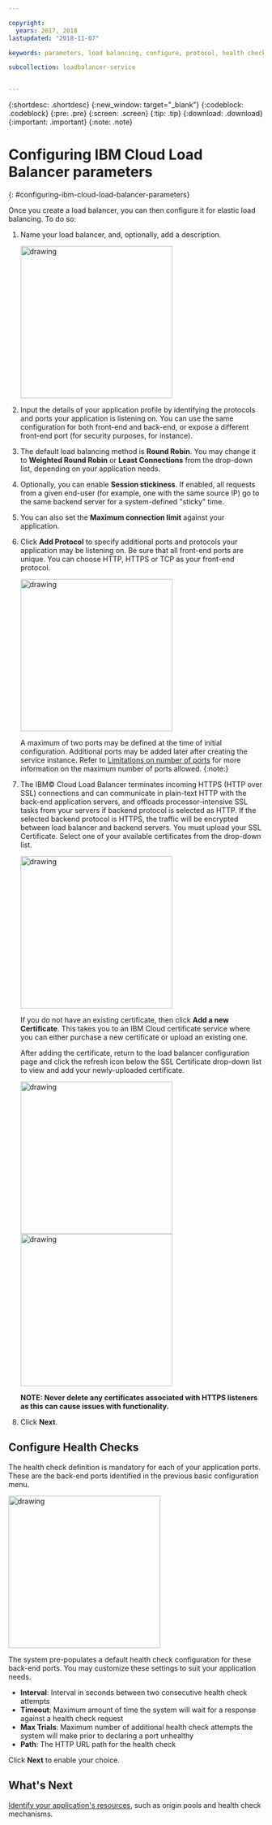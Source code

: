 ```yaml
---

copyright:
  years: 2017, 2018
lastupdated: "2018-11-07"

keywords: parameters, load balancing, configure, protocol, health check

subcollection: loadbalancer-service


---
```


{:shortdesc: .shortdesc}
{:new_window: target="_blank"}
{:codeblock: .codeblock}
{:pre: .pre}
{:screen: .screen}
{:tip: .tip}
{:download: .download}
{:important: .important}
{:note: .note}

# Configuring IBM Cloud Load Balancer parameters
{: #configuring-ibm-cloud-load-balancer-parameters}

Once you create a load balancer, you can then configure it for elastic load balancing. To do so:

1. Name your load balancer, and, optionally, add a description.

	<img src="images/lb-config-basic.png" alt="drawing" style="width: 300px;"/>

2. Input the details of your application profile by identifying the protocols and ports your application is listening on. You can use the same configuration for both front-end and back-end, or expose a different front-end port (for security purposes, for instance).

3. The default load balancing method is **Round Robin**. You may change it to **Weighted Round Robin** or **Least Connections** from the drop-down list, depending on your application needs.

4. Optionally, you can enable **Session stickiness**. If enabled, all requests from a given end-user (for example, one with the same source IP) go to the same backend server for a system-defined "sticky" time.

5. You can also set the **Maximum connection limit** against your application.

6. Click **Add Protocol** to specify additional ports and protocols your application may be listening on. Be sure that all front-end ports are unique. You can choose HTTP, HTTPS or TCP as your front-end protocol.

	<img src="images/lb-add-protocol.png" alt="drawing" style="width: 300px;"/>

	A maximum of two ports may be defined at the time of initial configuration. Additional ports may be added later after creating the service instance. Refer to [Limitations on number of ports](/docs/infrastructure/loadbalancer-service?topic=loadbalancer-service-faqs-for-ibm-cloud-load-balancer#what-s-the-maximum-number-of-virtual-ports-i-can-define-with-my-load-balancer-service-) for more information on the maximum number of ports allowed.
{:note:}

7. The IBM© Cloud Load Balancer terminates incoming HTTPS (HTTP over SSL) connections and can communicate in plain-text HTTP with the back-end application servers, and offloads processor-intensive SSL tasks from your servers if backend protocol is selected as HTTP. If the selected backend protocol is HTTPS, the traffic will be encrypted between load balancer and backend servers. You must upload your SSL Certificate. Select one of your available certificates from the drop-down list.  

	<img src="images/lb-ssl-cert.png" alt="drawing" style="width: 300px;"/>

	If you do not have an existing certificate, then click **Add a new Certificate**. This takes you to an IBM Cloud certificate service where you can either purchase a new certificate or upload an existing one.

	After adding the certificate, return to the load balancer configuration page and click the refresh icon below the SSL Certificate drop-down list to view and add your newly-uploaded certificate.

	<img src="images/order-ssl-cert.png" alt="drawing" style="width: 300px;"/>

	<img src="images/refresh-cert.png" alt="drawing" style="width: 300px;"/>

	**NOTE: Never delete any certificates associated with HTTPS listeners as this can cause issues with functionality.**

8. Click **Next**.

## Configure Health Checks
The health check definition is mandatory for each of your application ports. These are the back-end ports identified in the previous basic configuration menu.

<img src="images/config-health-check.png" alt="drawing" style="width: 300px;"/>

The system pre-populates a default health check configuration for these back-end ports. You may customize these settings to suit your application needs.

* **Interval**: Interval in seconds between two consecutive health check attempts
* **Timeout**: Maximum amount of time the system will wait for a response against a health check request
* **Max Trials**: Maximum number of additional health check attempts the system will make prior to declaring a port unhealthy
* **Path**: The HTTP URL path for the health check     

Click **Next** to enable your choice.

## What's Next
[Identify your application's resources](/docs/infrastructure/loadbalancer-service?topic=loadbalancer-service-identifying-your-application-server-resources), such as origin pools and health check mechanisms.
